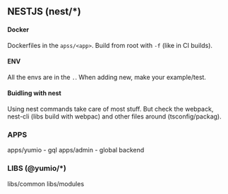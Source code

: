 ## NESTJS (nest/\*)

#### Docker

Dockerfiles in the `apss/<app>`. Build from root with `-f` (like in CI builds).

#### ENV

All the envs are in the `.`. When adding new, make your example/test.

#### Buidling with nest

Using nest commands take care of most stuff. But check the webpack, nest-cli (libs build with webpac) and other files around (tsconfig/packag).

### APPS

apps/yumio - gql
apps/admin - global backend

### LIBS (@yumio/\*)

libs/common
libs/modules

